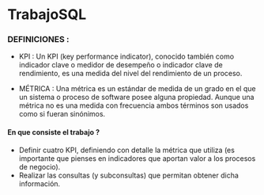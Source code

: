 # TrabajoSQL

### DEFINICIONES : 
 *  KPI :  Un KPI (key performance indicator), conocido también como indicador clave o medidor
de desempeño o indicador clave de rendimiento, es una medida del nivel del rendimiento de
un proceso.

 * MÉTRICA : Una métrica es un estándar de medida de un grado en el que un sistema o proceso de
software posee alguna propiedad. Aunque una métrica no es una medida con frecuencia ambos términos son usados como si fueran sinónimos.

#### En que consiste el trabajo ?
* Definir cuatro KPI, definiendo con detalle la métrica que utiliza (es importante que
pienses en indicadores que aportan valor a los procesos de negocio).
* Realizar las consultas (y subconsultas) que permitan obtener dicha información.
